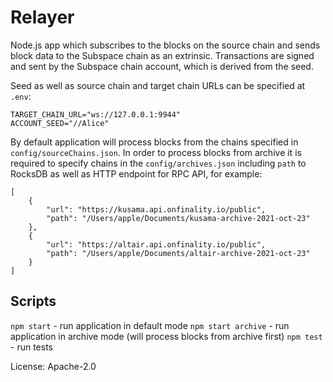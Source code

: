 # Relayer

Node.js app which subscribes to the blocks on the source chain and sends block data to the Subspace chain as an extrinsic. Transactions are signed and sent by the Subspace chain account, which is derived from the seed.

Seed as well as source chain and target chain URLs can be specified at `.env`:
```
TARGET_CHAIN_URL="ws://127.0.0.1:9944"
ACCOUNT_SEED="//Alice"
```
By default application will process blocks from the chains specified in `config/sourceChains.json`. In order to process blocks from archive it is required to specify chains in the `config/archives.json` including `path` to RocksDB as well as HTTP endpoint for RPC API, for example:
```
[
    {
        "url": "https://kusama.api.onfinality.io/public",
        "path": "/Users/apple/Documents/kusama-archive-2021-oct-23"
    },
    {
        "url": "https://altair.api.onfinality.io/public",
        "path": "/Users/apple/Documents/altair-archive-2021-oct-23"
    }
]
```

## Scripts
`npm start` - run application in default mode
`npm start archive` - run application in archive mode (will process blocks from archive first)
`npm test` - run tests

License: Apache-2.0
